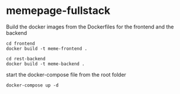 # memepage-fullstack
Build the docker images from the Dockerfiles for the frontend and the backend
```
cd frontend 
docker build -t meme-frontend .
```
```
cd rest-backend 
docker build -t meme-backend .
```
start the docker-compose file from the root folder
```
docker-compose up -d 
```
